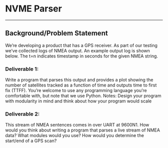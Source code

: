 # NVME Parser
***********
## Background/Problem Statement
We’re developing a product that has a GPS receiver. As part of our testing we’ve collected logs
of NMEA output. An example output log is shown below. The t=n indicates timestamp in
seconds for the given NMEA string.

### Deliverable 1:
Write a program that parses this output and provides a plot showing the number of satellites
tracked as a function of time and outputs time to first fix (TTFF). You’re welcome to use any
programming language you’re comfortable with, but note that we use Python.
Notes: Design your program with modularity in mind and think about how your program would
scale

### Deliverable 2:
This stream of NMEA sentences comes in over UART at 9600N1. How would you think about
writing a program that parses a live stream of NMEA data? What modules would you use? How
would you determine the start/end of a GPS scan?
